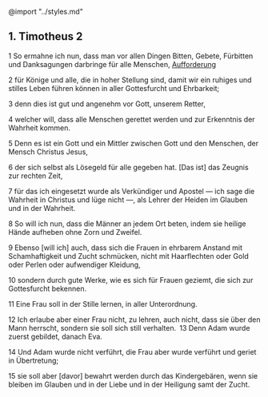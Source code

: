 @import "../styles.md"
## 1. Timotheus 2

1 So ermahne ich nun, dass <red>man vor allen Dingen Bitten, Gebete, Fürbitten und Danksagungen darbringe für alle Menschen,</red>
[Aufforderung](/tags/callToAction.md)

2 <red>für Könige und alle, die in hoher Stellung sind, damit wir ein ruhiges und stilles Leben führen können in aller Gottesfurcht und Ehrbarkeit;</red>

3 denn dies ist gut und angenehm vor <God>Gott, unserem Retter,</God> 

4 <God>welcher will, dass alle Menschen gerettet werden und zur Erkenntnis der Wahrheit kommen. </God>

5 <God>Denn es ist ein Gott und ein Mittler zwischen Gott und den Menschen, der Mensch Christus Jesus, </God>

6 <God>der sich selbst als Lösegeld für alle gegeben hat.</God> [Das ist] das Zeugnis zur rechten Zeit, 

7 für das ich eingesetzt wurde als Verkündiger und Apostel — ich sage die Wahrheit in Christus und lüge nicht —, als Lehrer der Heiden im Glauben und in der Wahrheit. 

8 <green>So will ich nun, dass die Männer an jedem Ort beten, indem sie heilige Hände aufheben ohne Zorn und Zweifel.</green>

9 Ebenso [will ich] auch, dass sich die Frauen in ehrbarem Anstand mit Schamhaftigkeit und Zucht schmücken, nicht mit Haarflechten oder Gold oder Perlen oder aufwendiger Kleidung, 

10 sondern durch gute Werke, wie es sich für Frauen geziemt, die sich zur Gottesfurcht bekennen. 

11 Eine Frau soll in der Stille lernen, in aller Unterordnung. 

12 Ich erlaube aber einer Frau nicht, zu lehren, auch nicht, dass sie über den Mann herrscht, sondern sie soll sich still verhalten. 13 Denn Adam wurde zuerst gebildet, danach Eva. 

14 Und Adam wurde nicht verführt, die Frau aber wurde verführt und geriet in Übertretung; 

15 sie soll aber [davor] bewahrt werden durch das Kindergebären, wenn sie bleiben im Glauben und in der Liebe und in der Heiligung samt der Zucht.